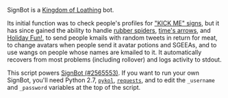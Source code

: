 SignBot is a [Kingdom of Loathing](http://www.kingdomofloathing.com) bot.

Its initial function was to check people's profiles for ["KICK ME" signs](http://kol.coldfront.net/thekolwiki/index.php/%22KICK_ME%22_sign), but it has since gained the ability to handle [rubber spiders](http://kol.coldfront.net/thekolwiki/index.php/Rubber_spider), [time's arrows](http://kol.coldfront.net/thekolwiki/index.php/Time%27s_arrow), and [Holiday Fun!](http://kol.coldfront.net/thekolwiki/index.php/Holiday_Fun!), to send people kmails with random tweets in return for meat, to change avatars when people send it avatar potions and SGEEAs, and to use wangs on people whose names are kmailed to it. It automatically recovers from most problems (including rollover) and logs activity to stdout.

This script powers [SignBot (#2565553)](http://127.0.0.1:60080/showplayer.php?who=2565553). If you want to run your own SignBot, you'll need Python 2.7, [`pykol`](https://github.com/Cairnarvon/pykol), [`requests`](http://docs.python-requests.org/), and to edit the `_username` and `_password` variables at the top of the script.

